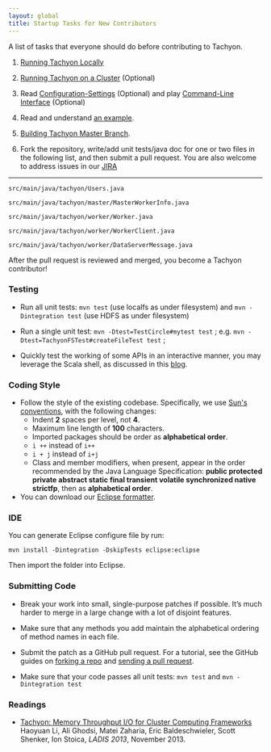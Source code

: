 ```yaml
---
layout: global
title: Startup Tasks for New Contributors
---
```


A list of tasks that everyone should do before contributing to Tachyon.

1.  [Running Tachyon Locally](Running-Tachyon-Locally.html)

2.  [Running Tachyon on a Cluster](Running-Tachyon-on-a-Cluster.html)
    (Optional)

3.  Read
    [Configuration-Settings](Configuration-Settings.html)
    (Optional) and play
    [Command-Line Interface](Command-Line-Interface.html)
    (Optional)

4.  Read and understand [an example](https://github.com/amplab/tachyon/blob/master/main/src/main/java/tachyon/examples/BasicOperations.java).

5.  [Building Tachyon Master Branch](Building-Tachyon-Master-Branch.html).

6.  Fork the repository, write/add unit tests/java doc for one or two files in the following list,
and then submit a pull request. You are also welcome to address issues in our
[JIRA](https://spark-project.atlassian.net/browse/TACHYON)

* * * * *

    src/main/java/tachyon/Users.java

    src/main/java/tachyon/master/MasterWorkerInfo.java

    src/main/java/tachyon/worker/Worker.java

    src/main/java/tachyon/worker/WorkerClient.java

    src/main/java/tachyon/worker/DataServerMessage.java

After the pull request is reviewed and merged, you become a Tachyon contributor!

### Testing

-   Run all unit tests: ``mvn test`` (use localfs as under filesystem) and ``mvn -Dintegration test`` (use HDFS as under filesystem)

-   Run a single unit test: ``mvn -Dtest=TestCircle#mytest test`` ; e.g.  ``mvn -Dtest=TachyonFSTest#createFileTest test`` ;

-   Quickly test the working of some APIs in an interactive manner, you may leverage
the Scala shell, as discussed in this [blog](http://scala4fun.tumblr.com/post/84791653967/interactivejavacoding).

### Coding Style

-   Follow the style of the existing codebase. Specifically, we use
    [Sun's conventions](http://www.oracle.com/technetwork/java/codeconvtoc-136057.html),
    with the following changes:
    -  Indent **2** spaces per level, not **4**.
    -  Maximum line length of **100** characters.
    -  Imported packages should be order as **alphabetical order**.
    -  `i ++` instead of `i++`
    -  `i + j` instead of `i+j`
    -  Class and member modifiers, when present, appear in the order recommended by the Java
    Language Specification: **public protected private abstract static final transient volatile
    synchronized native strictfp**, then as **alphabetical order**.
-   You can download our [Eclipse formatter](resources/tachyon-code-formatter-eclipse.xml).

### IDE

You can generate Eclipse configure file by run:

    mvn install -Dintegration -DskipTests eclipse:eclipse

Then import the folder into Eclipse.

### Submitting Code

-   Break your work into small, single-purpose patches if possible. It’s much harder to merge in
    a large change with a lot of disjoint features.

-   Make sure that any methods you add maintain the alphabetical ordering of method names in each file.

-   Submit the patch as a GitHub pull request. For a tutorial, see the GitHub guides on
    [forking a repo](https://help.github.com/articles/fork-a-repo) and
    [sending a pull request](https://help.github.com/articles/using-pull-requests).

-   Make sure that your code passes all unit tests: ``mvn test`` and ``mvn -Dintegration test``

### Readings

-   [Tachyon: Memory Throughput I/O for Cluster Computing Frameworks](http://www.cs.berkeley.edu/~haoyuan/papers/2013_ladis_tachyon.pdf)
Haoyuan Li, Ali Ghodsi, Matei Zaharia, Eric Baldeschwieler, Scott Shenker, Ion Stoica, *LADIS 2013*, November 2013.
